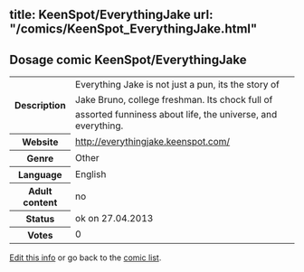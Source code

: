 title: KeenSpot/EverythingJake
url: "/comics/KeenSpot_EverythingJake.html"
---
Dosage comic KeenSpot/EverythingJake
-----------------------------------------

<p id="msg"></p>
<script type="text/javascript">
if (window.location.search === '?edit_info_mail=sent_ok') {
  var elem = document.getElementById("msg");
  elem.innerHTML = 'Edited information sucessfully sent.';
  elem.className = 'ok';
}
</script>
<table class="comicinfo">
<tr>
<th>Description</th><td>Everything Jake is not just a pun, its the story of Jake Bruno, college freshman. Its chock full of assorted funniness about life, the universe, and everything.</td>
</tr>
<tr>
<th>Website</th><td><a href="http://everythingjake.keenspot.com/">http://everythingjake.keenspot.com/</a></td>
</tr>
<tr>
<th>Genre</th><td>Other</td>
</tr>
<tr>
<th>Language</th><td>English</td>
</tr>
<tr>
<th>Adult content</th><td>no</td>
</tr>
<tr>
<th>Status</th><td>ok on 27.04.2013</td>
</tr>
<tr>
<th>Votes</th><td>0</td>
</tr>
</table>

[Edit this info](KeenSpot_EverythingJake_edit.html) or go back to the [comic list](../comic-index.html).

